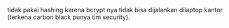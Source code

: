 tidak pakai hashing karena bcrypt nya tidak bisa dijalankan dilaptop kantor (terkena carbon black punya tim security).